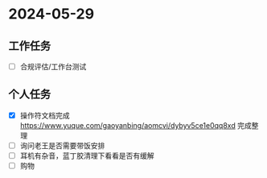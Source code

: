 # 2024-05-29

## 工作任务

- [ ] 合规评估/工作台测试

## 个人任务

- [x] 操作符文档完成 https://www.yuque.com/gaoyanbing/aomcvi/dybyv5ce1e0qq8xd 完成整理
- [ ] 询问老王是否需要带饭安排
- [ ] 耳机有杂音，蓝丁胶清理下看看是否有缓解
- [ ] 购物
